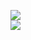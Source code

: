 [![](https://img.shields.io/badge/Made%20With-Github%20Spray-lightgrey.svg?style=for-the-badge&logo=github)](https://github.com/Annihil/github-spray#2559)  
[![](https://i.imgur.com/2DrTn0Z.gif)](https://github.com/Annihil/github-spray)